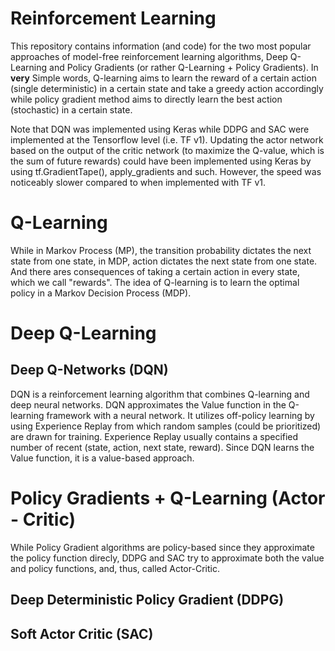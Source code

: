 Reinforcement Learning
======================

This repository contains information (and code) for the two most popular approaches of model-free reinforcement learning algorithms, Deep Q-Learning and Policy Gradients (or rather Q-Learning + Policy Gradients). In **very** Simple words, Q-learning aims to learn the reward of a certain action (single deterministic) in a certain state and take a greedy action accordingly while policy gradient method aims to directly learn the best action (stochastic) in a certain state.

Note that DQN was implemented using Keras while DDPG and SAC were implemented at the Tensorflow level (i.e. TF v1). Updating the actor network based on the output of the critic network (to maximize the Q-value, which is the sum of future rewards) could have been implemented using Keras by using tf.GradientTape(), apply_gradients and such. However, the speed was noticeably slower compared to when implemented with TF v1.


# Q-Learning
 While in Markov Process (MP), the transition probability dictates the next state from one state, in MDP, action dictates the next state from one state. And there ares consequences of taking a certain action in every state, which we call "rewards". The idea of Q-learning is to learn the optimal policy in a Markov Decision Process (MDP). 

# Deep Q-Learning
## Deep Q-Networks (DQN)
DQN is a reinforcement learning algorithm that combines Q-learning and deep neural networks. DQN approximates the Value function in the Q-learning framework with a neural network. It utilizes off-policy learning by using Experience Replay from which random samples (could be prioritized) are drawn for training. Experience Replay usually contains a specified number of recent (state, action, next state, reward). Since DQN learns the Value function, it is a value-based approach. 

# Policy Gradients + Q-Learning (Actor - Critic)
While Policy Gradient algorithms are policy-based since they approximate the policy function direcly, DDPG and SAC try to approximate both the value and policy functions, and, thus, called Actor-Critic. 

## Deep Deterministic Policy Gradient (DDPG)

## Soft Actor Critic (SAC)





